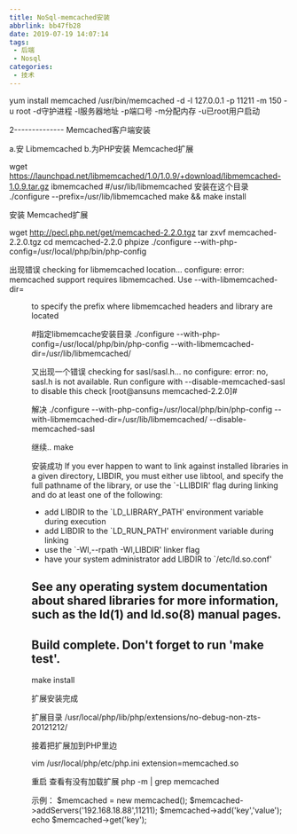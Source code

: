 ```yaml
---
title: NoSql-memcached安装
abbrlink: bb47fb28
date: 2019-07-19 14:07:14
tags:
 - 后端
 - Nosql
categories:
 - 技术
---
```

yum install memcached
 /usr/bin/memcached -d -l 127.0.0.1 -p 11211 -m 150 -u root
-d守护进程 -l服务器地址 -p端口号 -m分配内存 -u已root用户启动



2--------------
Memcached客户端安装

a.安   Libmemcached
b.为PHP安装 Memcached扩展

wget https://launchpad.net/libmemcached/1.0/1.0.9/+download/libmemcached-1.0.9.tar.gz
ibmemcached
#/usr/lib/libmemcached 安装在这个目录
 ./configure --prefix=/usr/lib/libmemcached
make && make install


安装 Memcached扩展


wget http://pecl.php.net/get/memcached-2.2.0.tgz
tar zxvf memcached-2.2.0.tgz 
cd memcached-2.2.0
phpize
 ./configure --with-php-config=/usr/local/php/bin/php-config 

出现错误
checking for libmemcached location... configure: error: memcached support requires libmemcached. Use --with-libmemcached-dir=<DIR> to specify the prefix where libmemcached headers and library are located

#指定libmemcache安装目录
 ./configure --with-php-config=/usr/local/php/bin/php-config --with-libmemcached-dir=/usr/lib/libmemcached/

又出现一个错误
checking for sasl/sasl.h... no
configure: error: no, sasl.h is not available. Run configure with --disable-memcached-sasl to disable this check
[root@ansuns memcached-2.2.0]# 

解决
 ./configure --with-php-config=/usr/local/php/bin/php-config --with-libmemcached-dir=/usr/lib/libmemcached/ --disable-memcached-sasl



继续..
make

安装成功
If you ever happen to want to link against installed libraries
in a given directory, LIBDIR, you must either use libtool, and
specify the full pathname of the library, or use the `-LLIBDIR'
flag during linking and do at least one of the following:
   - add LIBDIR to the `LD_LIBRARY_PATH' environment variable
     during execution
   - add LIBDIR to the `LD_RUN_PATH' environment variable
     during linking
   - use the `-Wl,--rpath -Wl,LIBDIR' linker flag
   - have your system administrator add LIBDIR to `/etc/ld.so.conf'

See any operating system documentation about shared libraries for
more information, such as the ld(1) and ld.so(8) manual pages.
----------------------------------------------------------------------

Build complete.
Don't forget to run 'make test'.
-----------------------------------------


make install 


扩展安装完成

扩展目录
 /usr/local/php/lib/php/extensions/no-debug-non-zts-20121212/

接着把扩展加到PHP里边

vim /usr/local/php/etc/php.ini
extension=memcached.so

重启
查看有没有加载扩展
php -m | grep memcached



示例：
$memcached = new memcached();
$memcached->addServers('192.168.18.88',11211);
$memcached->add('key','value');
echo $memcached->get('key');

